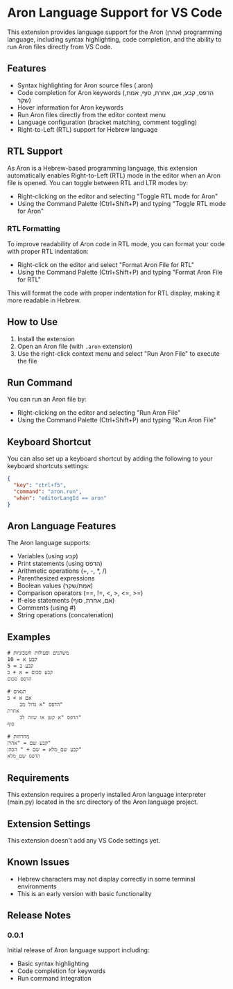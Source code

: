 # Aron Language Support for VS Code

This extension provides language support for the Aron (אהרן) programming language, including syntax highlighting, code completion, and the ability to run Aron files directly from VS Code.

## Features

- Syntax highlighting for Aron source files (.aron)
- Code completion for Aron keywords (הדפס, קבע, אם, אחרת, סוף, אמת, שקר)
- Hover information for Aron keywords
- Run Aron files directly from the editor context menu
- Language configuration (bracket matching, comment toggling)
- Right-to-Left (RTL) support for Hebrew language

## RTL Support

As Aron is a Hebrew-based programming language, this extension automatically enables Right-to-Left (RTL) mode in the editor when an Aron file is opened. You can toggle between RTL and LTR modes by:

- Right-clicking on the editor and selecting "Toggle RTL mode for Aron" 
- Using the Command Palette (Ctrl+Shift+P) and typing "Toggle RTL mode for Aron"

### RTL Formatting

To improve readability of Aron code in RTL mode, you can format your code with proper RTL indentation:

- Right-click on the editor and select "Format Aron File for RTL"
- Using the Command Palette (Ctrl+Shift+P) and typing "Format Aron File for RTL"

This will format the code with proper indentation for RTL display, making it more readable in Hebrew.

## How to Use

1. Install the extension
2. Open an Aron file (with `.aron` extension)
3. Use the right-click context menu and select "Run Aron File" to execute the file

## Run Command

You can run an Aron file by:
- Right-clicking on the editor and selecting "Run Aron File"
- Using the Command Palette (Ctrl+Shift+P) and typing "Run Aron File"

## Keyboard Shortcut

You can also set up a keyboard shortcut by adding the following to your keyboard shortcuts settings:

```json
{
  "key": "ctrl+f5",
  "command": "aron.run",
  "when": "editorLangId == aron"
}
```

## Aron Language Features

The Aron language supports:

- Variables (using קבע)
- Print statements (using הדפס)
- Arithmetic operations (+, -, *, /)
- Parenthesized expressions
- Boolean values (אמת/שקר)
- Comparison operators (==, !=, <, >, <=, >=)
- If-else statements (אם, אחרת, סוף)
- Comments (using #)
- String operations (concatenation)

## Examples

```
# משתנים ופעולות חשבוניות
קבע א = 10
קבע ב = 5
קבע סכום = א + ב
הדפס סכום

# תנאים
אם א > ב
    הדפס "א גדול מב"
אחרת
    הדפס "א קטן או שווה לב"
סוף

# מחרוזות
קבע שם = "אהרן"
קבע שם_מלא = שם + " הכהן"
הדפס שם_מלא
```

## Requirements

This extension requires a properly installed Aron language interpreter (main.py) located in the src directory of the Aron language project.

## Extension Settings

This extension doesn't add any VS Code settings yet.

## Known Issues

- Hebrew characters may not display correctly in some terminal environments
- This is an early version with basic functionality

## Release Notes

### 0.0.1

Initial release of Aron language support including:
- Basic syntax highlighting
- Code completion for keywords
- Run command integration
